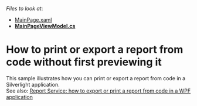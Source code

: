 <!-- default file list -->
*Files to look at*:

* [MainPage.xaml](./CS/E3422/MainPage.xaml)
* **[MainPageViewModel.cs](./CS/E3422/MainPageViewModel.cs)**
<!-- default file list end -->
# How to print or export a report from code without first previewing it


<p>This sample illustrates how you can print or export a report from code in a Silverlight application.<br />See also: <a href="https://www.devexpress.com/Support/Center/p/T148944">Report Service: how to export or print a report from code in a WPF application</a></p>

<br/>


